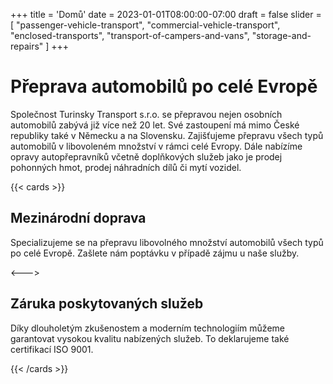 +++
title = 'Domů'
date = 2023-01-01T08:00:00-07:00
draft = false
slider = [
    "passenger-vehicle-transport", 
    "commercial-vehicle-transport",
    "enclosed-transports",
    "transport-of-campers-and-vans",
    "storage-and-repairs"
]
+++

# Přeprava automobilů po celé Evropě

Společnost Turinsky Transport s.r.o. se přepravou nejen osobních automobilů zabývá již více než 20 let. Své zastoupení má mimo České republiky také v Německu a na Slovensku. Zajišťujeme přepravu všech typů automobilů v libovoleném množství v rámci celé Evropy. Dále nabízíme opravy autopřepravníků včetně doplňkových služeb jako je prodej pohonných hmot, prodej náhradních dílů či mytí vozidel.

{{< cards >}} <!-- begin columns block -->
## Mezinárodní doprava

Specializujeme se na přepravu libovolného množství automobilů všech typů po celé Evropě. Zašlete nám poptávku v případě zájmu u naše služby.

<---> <!-- magic separator, between columns -->

## Záruka poskytovaných služeb

Díky dlouholetým zkušenostem a moderním technologiím můžeme garantovat vysokou kvalitu nabízených služeb. To deklarujeme také certifikací ISO 9001.

{{< /cards >}} <!-- end columns block -->